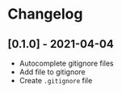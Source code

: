 # Changelog

## [0.1.0] - 2021-04-04

- Autocomplete gitignore files
- Add file to gitignore
- Create `.gitignore` file
